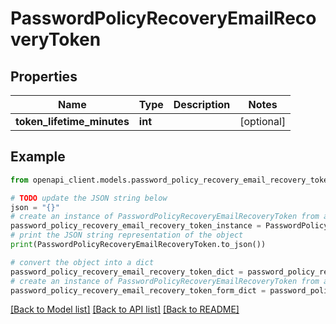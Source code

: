 # PasswordPolicyRecoveryEmailRecoveryToken


## Properties

Name | Type | Description | Notes
------------ | ------------- | ------------- | -------------
**token_lifetime_minutes** | **int** |  | [optional] 

## Example

```python
from openapi_client.models.password_policy_recovery_email_recovery_token import PasswordPolicyRecoveryEmailRecoveryToken

# TODO update the JSON string below
json = "{}"
# create an instance of PasswordPolicyRecoveryEmailRecoveryToken from a JSON string
password_policy_recovery_email_recovery_token_instance = PasswordPolicyRecoveryEmailRecoveryToken.from_json(json)
# print the JSON string representation of the object
print(PasswordPolicyRecoveryEmailRecoveryToken.to_json())

# convert the object into a dict
password_policy_recovery_email_recovery_token_dict = password_policy_recovery_email_recovery_token_instance.to_dict()
# create an instance of PasswordPolicyRecoveryEmailRecoveryToken from a dict
password_policy_recovery_email_recovery_token_form_dict = password_policy_recovery_email_recovery_token.from_dict(password_policy_recovery_email_recovery_token_dict)
```
[[Back to Model list]](../README.md#documentation-for-models) [[Back to API list]](../README.md#documentation-for-api-endpoints) [[Back to README]](../README.md)


